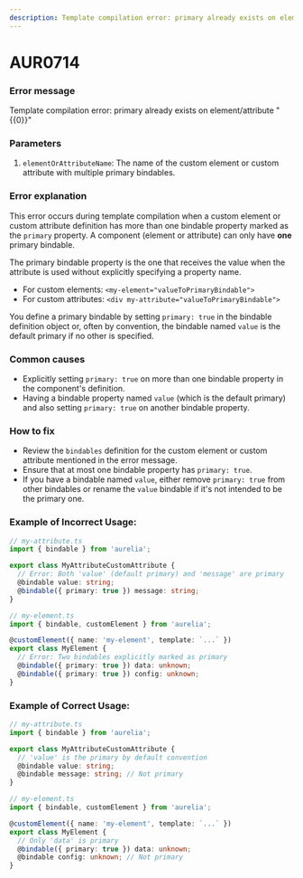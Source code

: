 ```yaml
---
description: Template compilation error: primary already exists on element/attribute "yyyy"
---
```


# AUR0714

### **Error message**

Template compilation error: primary already exists on element/attribute "{{0}}"

### **Parameters**

1.  `elementOrAttributeName`: The name of the custom element or custom attribute with multiple primary bindables.

### Error explanation

This error occurs during template compilation when a custom element or custom attribute definition has more than one bindable property marked as the `primary` property. A component (element or attribute) can only have **one** primary bindable.

The primary bindable property is the one that receives the value when the attribute is used without explicitly specifying a property name.

-   For custom elements: `<my-element="valueToPrimaryBindable">`
-   For custom attributes: `<div my-attribute="valueToPrimaryBindable">`

You define a primary bindable by setting `primary: true` in the bindable definition object or, often by convention, the bindable named `value` is the default primary if no other is specified.

### Common causes

-   Explicitly setting `primary: true` on more than one bindable property in the component's definition.
-   Having a bindable property named `value` (which is the default primary) and also setting `primary: true` on another bindable property.

### How to fix

-   Review the `bindables` definition for the custom element or custom attribute mentioned in the error message.
-   Ensure that at most one bindable property has `primary: true`.
-   If you have a bindable named `value`, either remove `primary: true` from other bindables or rename the `value` bindable if it's not intended to be the primary one.

### Example of Incorrect Usage:

```typescript
// my-attribute.ts
import { bindable } from 'aurelia';

export class MyAttributeCustomAttribute {
  // Error: Both 'value' (default primary) and 'message' are primary
  @bindable value: string;
  @bindable({ primary: true }) message: string;
}
```

```typescript
// my-element.ts
import { bindable, customElement } from 'aurelia';

@customElement({ name: 'my-element', template: `...` })
export class MyElement {
  // Error: Two bindables explicitly marked as primary
  @bindable({ primary: true }) data: unknown;
  @bindable({ primary: true }) config: unknown;
}
```

### Example of Correct Usage:

```typescript
// my-attribute.ts
import { bindable } from 'aurelia';

export class MyAttributeCustomAttribute {
  // 'value' is the primary by default convention
  @bindable value: string;
  @bindable message: string; // Not primary
}
```

```typescript
// my-element.ts
import { bindable, customElement } from 'aurelia';

@customElement({ name: 'my-element', template: `...` })
export class MyElement {
  // Only 'data' is primary
  @bindable({ primary: true }) data: unknown;
  @bindable config: unknown; // Not primary
}
```
